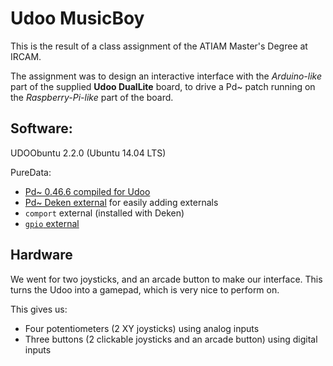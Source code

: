 # Udoo MusicBoy

This is the result of a class assignment of the ATIAM Master's Degree at IRCAM.

The assignment was to design an interactive interface with the _Arduino-like_ part of the supplied **Udoo DualLite** board, to drive a Pd~ patch running on the _Raspberry-Pi-like_ part of the board.

## Software:

UDOObuntu 2.2.0 (Ubuntu 14.04 LTS)

PureData:

- [Pd~ 0.46.6 compiled for Udoo](http://msp.ucsd.edu/Software/pd-0.46-6.udoo.tar.gz)
- [Pd~ Deken external](https://github.com/pure-data/deken) for easily adding externals
- `comport` external (installed with Deken)
- [`gpio` external](https://github.com/irllabs/Udoo/tree/master/puredata/gpio)

## Hardware

We went for two joysticks, and an arcade button to make our interface. This turns the Udoo into a gamepad, which is very nice to perform on.

This gives us:

- Four potentiometers (2 XY joysticks) using analog inputs
- Three buttons (2 clickable joysticks and an arcade button) using digital inputs
